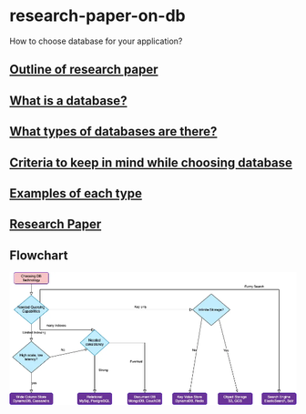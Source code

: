 # research-paper-on-db

How to choose database for your application?

## [Outline of research paper](./docs/outline.md)

## [What is a database?](./docs/what-is-a-database.md)

## [What types of databases are there?](./docs/what-types-of-databases-are-there.md)

## [Criteria to keep in mind while choosing database](./docs/criterias-to-keep-in-mind.md)

## [Examples of each type](./docs/examples-of-each-type.md)

## [Research Paper](./docs/research-paper.md)

## Flowchart

![Flowchart](./imgs/choose-db.webp)
